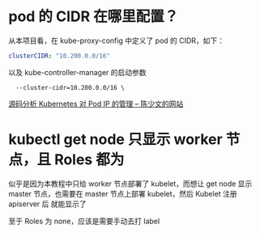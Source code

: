 # pod 的 CIDR 在哪里配置？

从本项目看，在 kube-proxy-config 中定义了 pod 的 CIDR，如下：

```yaml
clusterCIDR: "10.200.0.0/16"
```

以及 kube-controller-manager 的启动参数

```text
  --cluster-cidr=10.200.0.0/16 \
```

[源码分析 Kubernetes 对 Pod IP 的管理 – 陈少文的网站](https://www.chenshaowen.com/blog/source-analysis-kubernetes-management-of-pod-ip.html)


# kubectl get node 只显示 worker 节点，且 Roles 都为 <none>

似乎是因为本教程中只给 worker 节点部署了 kubelet，而想让 get node 显示 master 节点，也需要在 master 节点上部署 kubelet，然后 Kubelet 注册 apiserver 后
就能显示了

至于 Roles 为 none，应该是需要手动去打 label